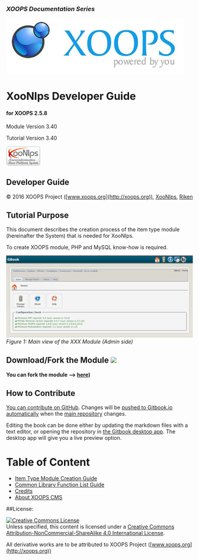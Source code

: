 ### _XOOPS Documentation Series_
![logoXoops.jpg](assets/logoXoops.jpg)

# XooNIps Developer Guide
#### for XOOPS 2.5.8

Module Version 3.40

Tutorial Version 3.40
      
![logoModule.png](assets/logoModule.png)
            
## Developer Guide

© 2016 XOOPS Project ([www.xoops.org](http://xoops.org)),   [XooNIps](http://xoonips.osdn.jp/), [Riken](http://www.riken.jp/)   

## Tutorial Purpose 

This document describes the creation process of the item type module (hereinafter the System) that is needed for XooNIps. 

To create XOOPS module, PHP and MySQL know-how is required.

![image001.png](assets/image001.png)
*Figure 1: Main view of the XXX Module (Admin side)*

## Download/Fork the Module ![](http://xoops.org/images/forkit.png) 

**You can fork the module --> [here](https://github.com/neuroinformatics/xoops-module-xoonips))** 

## How to Contribute

[You can contribute on GitHub](https://github.com/XoopsDocs/XXX-tutorial). Changes will be [pushed to Gitbook.io automatically](https://www.gitbook.com/book/xoops/xoonips-developerguide/activity) when the [main repository](https://github.com/XoopsDocs/xoonips-developerguide) changes.

Editing the book can be done either by updating the markdown files with a text editor, or opening the repository in [the Gitbook desktop app](https://github.com/GitbookIO/editor/blob/master/README.md). The desktop app will give you a live preview option.

# Table of Content

* [Item Type Module Creation Guide](book/itemtype/intro.md)
* [Common Library Function List Guide](book/commonlib/intro.md)
* [Credits](book/9credits.md)
* [About XOOPS CMS](book/10aboutxoops.md)


##License:

<a rel="license" href="http://creativecommons.org/licenses/by-nc-sa/4.0/"><img alt="Creative Commons License" style="border-width:0" src="https://i.creativecommons.org/l/by-nc-sa/4.0/88x31.png" /></a><br />Unless specified, this content is licensed under a <a rel="license" href="http://creativecommons.org/licenses/by-nc-sa/4.0/">Creative Commons Attribution-NonCommercial-ShareAlike 4.0 International License</a>.

All derivative works are to be attributed to XOOPS Project ([www.xoops.org](http://xoops.org))
